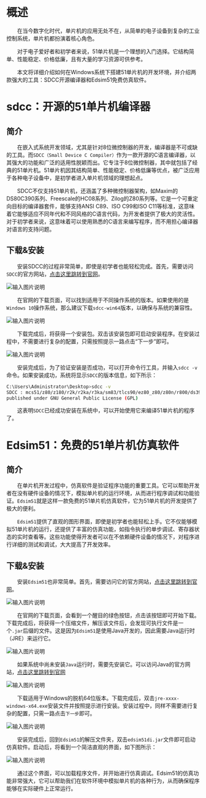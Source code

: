 # 概述

&emsp;&emsp;在当今数字化时代，单片机的应用无处不在，从简单的电子设备到复杂的工业控制系统，单片机都扮演着核心角色。

&emsp;&emsp;对于电子爱好者和初学者来说，51单片机是一个理想的入门选择。它结构简单、性能稳定、价格低廉，且有大量的学习资源可供参考。

&emsp;&emsp;本文将详细介绍如何在Windows系统下搭建51单片机的开发环境，并介绍两款强大的工具：SDCC开源编译器和Edsim51免费仿真软件。

# sdcc：开源的51单片机编译器

## 简介

&emsp;&emsp;在嵌入式系统开发领域，尤其是针对8位微控制器的开发，编译器是不可或缺的工具。而`SDCC（Small Device C Compiler）`作为一款开源的C语言编译器，以其强大的功能和广泛的适用性脱颖而出。它专注于8位微控制器，其中就包括了经典的51单片机。51单片机因其结构简单、性能稳定、价格低廉等优点，被广泛应用于各种电子设备中，是初学者进入单片机领域的理想起点。

&emsp;&emsp;SDCC不仅支持51单片机，还涵盖了多种微控制器架构，如Maxim的DS80C390系列、Freescale的HC08系列、Zilog的Z80系列等。它是一个可重定向目标的编译器套件，能够支持ANSI C89、ISO C99和ISO C11等标准，这意味着它能够适应不同年代和不同风格的C语言代码，为开发者提供了极大的灵活性。对于初学者来说，这意味着可以使用熟悉的C语言来编写程序，而不用担心编译器对语言的支持问题。

## 下载&安装

&emsp;&emsp;安装SDCC的过程非常简单，即使是初学者也能轻松完成。首先，需要访问`SDCC`的官方网站，[点击这里跳转到官网](https://sdcc.sourceforge.net/)。

![输入图片说明](https://raw.githubusercontent.com/chenxiahuaxu/stackedit-app-data-img/master/imgs/2025-06-18/CvUoygO7IV9gMCsn.png)

&emsp;&emsp;在官网的下载页面，可以找到适用于不同操作系统的版本。如果使用的是`Windows 10`操作系统，那么建议下载`sdcc-win64`版本，以确保与系统的兼容性。

![输入图片说明](https://raw.githubusercontent.com/chenxiahuaxu/stackedit-app-data-img/master/imgs/2025-06-18/NVr9AwNVaEyQGzWB.png)

&emsp;&emsp;下载完成后，将获得一个安装包。双击该安装包即可启动安装程序。在安装过程中，不需要进行复杂的配置，只需按照提示一路点击“下一步”即可。

![输入图片说明](https://raw.githubusercontent.com/chenxiahuaxu/stackedit-app-data-img/master/imgs/2025-06-18/Ss2ChZMUax4128P9.png)

&emsp;&emsp;安装完成后，为了验证安装是否成功，可以打开命令行工具，并输入`sdcc -v`命令。如果安装成功，系统将显示`SDCC`的版本信息，如下所示：

```bash
C:\Users\Administrator\Desktop>sdcc -v
SDCC : mcs51/z80/z180/r2k/r2ka/r3ka/sm83/tlcs90/ez80_z80/z80n/r800/ds390/pic16/pic14/TININative/ds400/hc08/s08/stm8/pdk13/pdk14/pdk15/mos6502/mos65c02/f8 TD- 4.5.2 #15411 (MINGW64)
published under GNU General Public License (GPL)
```

&emsp;&emsp;这表明`SDCC`已经成功安装在系统中，可以开始使用它来编译51单片机的程序了。

# Edsim51：免费的51单片机仿真软件

## 简介

&emsp;&emsp;在单片机开发过程中，仿真软件是验证程序功能的重要工具。它可以帮助开发者在没有硬件设备的情况下，模拟单片机的运行环境，从而进行程序调试和功能验证。`Edsim51`就是这样一款免费的51单片机仿真软件，它为51单片机的开发提供了极大的便利。

&emsp;&emsp;`Edsim51`提供了直观的图形界面，即使是初学者也能轻松上手。它不仅能够模拟51单片机的运行，还提供了丰富的仿真功能，如指令执行的单步调试、寄存器状态的实时查看等。这些功能使得开发者可以在不依赖硬件设备的情况下，对程序进行详细的测试和调试，大大提高了开发效率。

## 下载&安装

&emsp;&emsp;安装`Edsim51`也非常简单。首先，需要访问它的官方网站，[点击这里跳转到官网](https://edsim51.com/)。

![输入图片说明](https://raw.githubusercontent.com/chenxiahuaxu/stackedit-app-data-img/master/imgs/2025-06-18/lmHsNstAeh5VECed.png)

&emsp;&emsp;在官网的下载页面，会看到一个醒目的绿色按钮，点击该按钮即可开始下载。下载完成后，将获得一个压缩文件，解压该文件后，会发现可执行文件是一个`.jar`后缀的文件。这是因为`Edsim51`是使用Java开发的，因此需要Java运行时（JRE）来运行它。

![输入图片说明](https://raw.githubusercontent.com/chenxiahuaxu/stackedit-app-data-img/master/imgs/2025-06-18/VgVo4TH27kRgeSjt.png)

&emsp;&emsp;如果系统中尚未安装`Java`运行时，需要先安装它。可以访问Java的官方网站，[点击这里跳转到官网](https://www.java.com/zh-CN/download/manual.jsp)

![输入图片说明](https://raw.githubusercontent.com/chenxiahuaxu/stackedit-app-data-img/master/imgs/2025-06-18/DPWPQXBMG1siNbPD.png)

&emsp;&emsp;下载适用于Windows的脱机64位版本。下载完成后，双击`jre-xxxx-windows-x64.exe`安装文件并按照提示进行安装。安装过程中，同样不需要进行复杂的配置，只需一路点击`下一步`即可。

![输入图片说明](https://raw.githubusercontent.com/chenxiahuaxu/stackedit-app-data-img/master/imgs/2025-06-18/OwqfcQxMQ9XlGfZc.png)

&emsp;&emsp;安装完成后，回到`Edsim51`的解压文件夹，双击`edsim51di.jar`文件即可启动仿真软件。启动后，将看到一个简洁直观的界面，如下图所示：

![输入图片说明](https://raw.githubusercontent.com/chenxiahuaxu/stackedit-app-data-img/master/imgs/2025-06-18/XzC3nGj4eCclFdYM.png)

&emsp;&emsp;通过这个界面，可以加载程序文件，并开始进行仿真调试。Edsim51的仿真功能非常强大，它可以帮助我们在软件环境中模拟单片机的各种行为，从而确保程序能够在实际硬件上正常运行。

